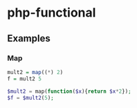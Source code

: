 php-functional
==============

## Examples

### Map
```haskell
mult2 = map((*) 2)
f = mult2 5
```
```php
$mult2 = map(function($x){return $x*2});
$f = $mult2(5);
```
